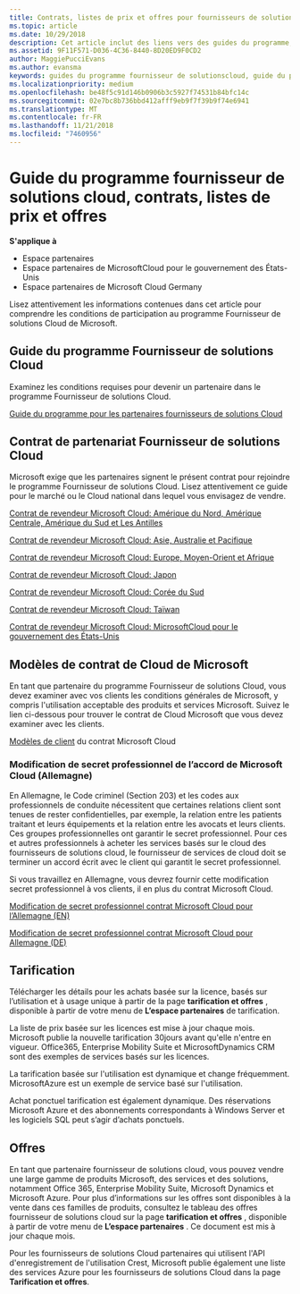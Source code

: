 ```yaml
---
title: Contrats, listes de prix et offres pour fournisseurs de solutions Cloud | Espace partenaires
ms.topic: article
ms.date: 10/29/2018
description: Cet article inclut des liens vers des guides du programme, des contrats de partenariat, des contrats client, des listes de prix et des offres pour fournisseurs de solutions Cloud.
ms.assetid: 9F11F571-D036-4C36-8440-8D20ED9F0CD2
author: MaggiePucciEvans
ms.author: evansma
keywords: guides du programme fournisseur de solutionscloud, guide du programme, contrats de partenariat, contrat client, listes de prix, offres
ms.localizationpriority: medium
ms.openlocfilehash: be48f5c91d146b0906b3c5927f74531b84bfc14c
ms.sourcegitcommit: 02e7bc8b736bbd412afff9eb9f7f39b9f74e6941
ms.translationtype: MT
ms.contentlocale: fr-FR
ms.lasthandoff: 11/21/2018
ms.locfileid: "7460956"
---
```

# <a name="cloud-solution-provider-program-guide-agreements-price-lists-and-offers"></a>Guide du programme fournisseur de solutions cloud, contrats, listes de prix et offres

**S'applique à**

-  Espace partenaires
-  Espace partenaires de MicrosoftCloud pour le gouvernement des États-Unis
-  Espace partenaires de Microsoft Cloud Germany


Lisez attentivement les informations contenues dans cet article pour comprendre les conditions de participation au programme Fournisseur de solutions Cloud de Microsoft. 

## <a name="cloud-solution-provider-program-guide"></a>Guide du programme Fournisseur de solutions Cloud


Examinez les conditions requises pour devenir un partenaire dans le programme Fournisseur de solutions Cloud.

[Guide du programme pour les partenaires fournisseurs de solutions Cloud](http://go.microsoft.com/fwlink/p/?LinkId=617100)

## <a name="cloud-solution-provider-partner-agreement"></a>Contrat de partenariat Fournisseur de solutions Cloud

Microsoft exige que les partenaires signent le présent contrat pour rejoindre le programme Fournisseur de solutions Cloud. Lisez attentivement ce guide pour le marché ou le Cloud national dans lequel vous envisagez de vendre.

[Contrat de revendeur Microsoft Cloud: Amérique du Nord, Amérique Centrale, Amérique du Sud et Les Antilles](http://download.microsoft.com/download/2/C/8/2C8CAC17-FCE7-4F51-9556-4D77C7022DF5/MCRA2018_AOC_ENG_Sep2018_CR.pdf)

[Contrat de revendeur Microsoft Cloud: Asie, Australie et Pacifique](http://download.microsoft.com/download/2/C/8/2C8CAC17-FCE7-4F51-9556-4D77C7022DF5/MCRA2018_APOC_ENG_Sep2018_CR.pdf)

[Contrat de revendeur Microsoft Cloud: Europe, Moyen-Orient et Afrique](http://download.microsoft.com/download/2/C/8/2C8CAC17-FCE7-4F51-9556-4D77C7022DF5/MCRA2018_EOC_ENG_Sep2018_CR.pdf)

[Contrat de revendeur Microsoft Cloud: Japon](http://download.microsoft.com/download/2/C/8/2C8CAC17-FCE7-4F51-9556-4D77C7022DF5/MCRA2018_JPN_ENG_Sep2018_CR.pdf)

[Contrat de revendeur Microsoft Cloud: Corée du Sud](http://download.microsoft.com/download/2/C/8/2C8CAC17-FCE7-4F51-9556-4D77C7022DF5/MCRA2018_KOR_ENG_Sep2018_CR.pdf)

[Contrat de revendeur Microsoft Cloud: Taïwan](http://download.microsoft.com/download/2/C/8/2C8CAC17-FCE7-4F51-9556-4D77C7022DF5/MCRA2018_TAI_ENG_Sep2018_CR.pdf)

[Contrat de revendeur Microsoft Cloud: MicrosoftCloud pour le gouvernement des États-Unis](http://download.microsoft.com/download/2/C/8/2C8CAC17-FCE7-4F51-9556-4D77C7022DF5/MCRA2018_AOC_USGCC_ENG_Sep2018_CR.pdf)


## <a name="microsoft-cloud-agreement-templates"></a>Modèles de contrat de Cloud de Microsoft

En tant que partenaire du programme Fournisseur de solutions Cloud, vous devez examiner avec vos clients les conditions générales de Microsoft, y compris l'utilisation acceptable des produits et services Microsoft. Suivez le lien ci-dessous pour trouver le contrat de Cloud Microsoft que vous devez examiner avec les clients. 

[Modèles de client](agreements.md) du contrat Microsoft Cloud

### <a name="professional-secrecy-amendment-to-the-microsoft-cloud-agreement-germany"></a>Modification de secret professionnel de l’accord de Microsoft Cloud (Allemagne)

En Allemagne, le Code criminel (Section 203) et les codes aux professionnels de conduite nécessitent que certaines relations client sont tenues de rester confidentielles, par exemple, la relation entre les patients traitant et leurs équipements et la relation entre les avocats et leurs clients. Ces groupes professionnelles ont garantir le secret professionnel. Pour ces et autres professionnels à acheter les services basés sur le cloud des fournisseurs de solutions cloud, le fournisseur de services de cloud doit se terminer un accord écrit avec le client qui garantit le secret professionnel. 

Si vous travaillez en Allemagne, vous devrez fournir cette modification secret professionnel à vos clients, il en plus du contrat Microsoft Cloud.

[Modification de secret professionnel contrat Microsoft Cloud pour l’Allemagne (EN)](https://go.microsoft.com/fwlink/?linkid=2030827&clcid=0x409)

[Modification de secret professionnel contrat Microsoft Cloud pour Allemagne (DE)](https://go.microsoft.com/fwlink/?linkid=2030827&clcid=0x407)


## <a name="pricing"></a>Tarification


Télécharger les détails pour les achats basée sur la licence, basés sur l’utilisation et à usage unique à partir de la page **tarification et offres** , disponible à partir de votre menu de **L’espace partenaires** de tarification. 

La liste de prix basée sur les licences est mise à jour chaque mois. Microsoft publie la nouvelle tarification 30jours avant qu'elle n'entre en vigueur. Office365, Enterprise Mobility Suite et MicrosoftDynamics CRM sont des exemples de services basés sur les licences. 

La tarification basée sur l'utilisation est dynamique et change fréquemment. MicrosoftAzure est un exemple de service basé sur l'utilisation.

Achat ponctuel tarification est également dynamique. Des réservations Microsoft Azure et des abonnements correspondants à Windows Server et les logiciels SQL peut s’agir d’achats ponctuels. 


## <a name="offers"></a>Offres


En tant que partenaire fournisseur de solutions cloud, vous pouvez vendre une large gamme de produits Microsoft, des services et des solutions, notamment Office 365, Enterprise Mobility Suite, Microsoft Dynamics et Microsoft Azure. Pour plus d’informations sur les offres sont disponibles à la vente dans ces familles de produits, consultez le tableau des offres fournisseur de solutions cloud sur la page **tarification et offres** , disponible à partir de votre menu de **L’espace partenaires** . Ce document est mis à jour chaque mois.

Pour les fournisseurs de solutions Cloud partenaires qui utilisent l'API d'enregistrement de l'utilisation Crest, Microsoft publie également une liste des services Azure pour les fournisseurs de solutions Cloud dans la page **Tarification et offres**.


